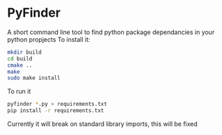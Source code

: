 # PyFinder
A short command line tool to find python package dependancies in your python propjects
To install it:
```bash
mkdir build
cd build
cmake ..
make
sudo make install
```
To run it
```bash
pyfinder *.py > requirements.txt
pip install -r requirements.txt
```
Currently it will break on standard library imports, this will be fixed